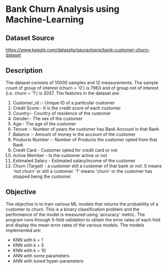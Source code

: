 # Bank Churn Analysis using Machine-Learning

## Dataset Source
https://www.kaggle.com/datasets/gauravtopre/bank-customer-churn-dataset

## Description
The dataset consists of 10000 samples and 12 measurements.
The sample count of group of interest (churn = '0') is 7963 and of group not of interest (i.e. churn = '1') is 2037. 
The features in the dataset are:
1. Customer_id :- Unique ID of a particular customer
2. Credit Score:- It is the credit score of each customer
3. Country:- Country of residence of the customer
4. Gender:- The sex of the customer
5. Age:- The age of the customer
6. Tenure :- Number of years the customer has Bank Account in that Bank
7. Balance :- Amount of money in the account of the customer
8. Products Number :- Number of Products the customer opted from that Bank
9. Credit Card - Customer opted for credit card or not
10. Active Member - Is the customer active or not
11. Estimated Salary - Estimated salary/income of the customer
12. Churn (Target) - a customer still a customer of that bank or not. 0 means 'not churn' or still a customer. '1' means 'churn' or the customer has stopped being the customer.


## Objective
The objective is to train various ML models that returns the probability of a customer to churn. This is a binary classification problem and the performance of the model is measured using 'accuracy' metric. The program runs through 5-fold validation to obtain the error rates of each fold and display the mean error rates of the various models.
The models implemented are:
* KNN with k = 1
* KNN with k = 5
* KNN with k = 10
* ANN with some parameters
* ANN with tuned hyper-parameters
